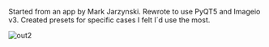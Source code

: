 Started from an app by Mark Jarzynski.
Rewrote to use PyQT5 and Imageio v3.
Created presets for specific cases I felt I´d use the most.

![out2](https://github.com/refotografia/slitscan_app/assets/160272402/29c13343-9a50-402d-ba19-4d403ec5f408)
